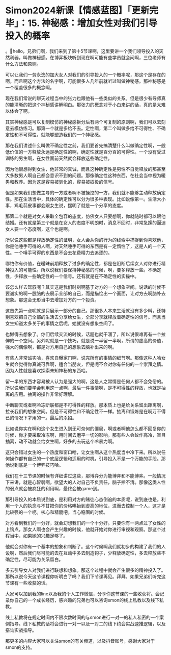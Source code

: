 # Simon2024新课【情感蓝图】「更新完毕」：15. 神秘感：增加女性对我们引导投入的概率

。🎼hello，兄弟们啊，我们来到了第十5节课啊，这里要讲一个我们领导投入的天然利器，叫做神秘感。在博弈板块听到现在啊可能有些学员就会问啊，三位老师有什么方法和原则。

可以让我们一劳永逸的加大女人对我们的引导投入的一个概率呢，那这个是存在的啊，而且啊这个方法的名字啊，可能很多人几年前就听过叫做神秘感。那神秘感是一个覆盖很多的概念啊。

现在我们常说的聊天过程当中的张力也跟他有一些类似的关系。但是很少有导师真的能清晰的把这个神秘感讲解明白。那张力的概念对于小白来讲的话，真的是太难以体会了啊。

其实神秘感是可以复制模仿的神秘感拆分后有两个可复制的原则啊，我们可以去刻意去模仿练习。那第一个就是多给不去。定性啊，第二个叫做多给不可得性、不确定性和不可得性，就能够塑造我们的一个神秘感。

那在我们讲述什么叫做不确定性之前，我们要首先搞清楚什么叫做确定性啊，一般低价值的一方释放永远是确定性的啊，确定性就是百分百的可得性。一个没有受过训练的男生啊，在女性面前天然就会释放这些确定性。

因为他很想得到女生，他非常的真诚，而且这种确定性是男性不自觉释放的那甚至大多数男人啊自己都会意识不到的问题。那像确定性这种东西，在社会当中视为暖男和教养。因为这是容易被驯化的，容易被奴役的信号。

但是如果我们想做主导的一方或者啊不被操控的一方，我们就不能够主动释放确定性。那在生活当中，具体的确定性可以分为很多种表现。比如说像第一。生活大小事，鸡毛蒜皮事都会跟女生说，摆明了就是一个分享的态度。

那第二个就是对女人采取全包容的态度，仿佛女人只要想啊，你就随时都可以跟他结婚。还有就是第三个就是在女人的态度不明朗时，消息不回时，非常急躁的逼迫女人要一个态度啊，这个也是啊。

所以说这些都是释放确定性的证明，女人会从你的行为的线索中捕捉到你喜欢他，你是他唾手可得的人啊，对天然唾手可得的东西是有一定惰性了，这是人的一个天性。一个唾手可得的东西是不会去花费精力去追逐的。

哪怕你有价值，在暧昧前期释放了过多的确定性，都是在阻断后续女人对你进行精神投入的可能性。所以说我们要保持神秘感的时候，啊，要多释放一些。不确定性，少释放一些确定性的一个信号。还有就是在不确定性的实操中。

该怎么样去驾驭呢？其实这是我们时刻啊基于对方的一个想象空间。说话的时候不要诚实的啊一股脑的去展示全部的自己，而是描绘出一个画面，让对方去啊脑补去想象。那这会无形当中去增加对方的一个投资。

这首先第一点呢就是只展示一部分的自己。那很多人本来生活就没有多少料，还特别喜欢把自己全部的生活去分享给女生，全部分享就释放着确定性的信号。而且当女生知道太多关于的事情之后呢，她就没有想象空间了。

也懒得去想象了。你们后续交流的时候，话题也就干涸了，所以说很难再有一个拉伸的一个空间。另外呢就是一个技巧，就是说一半留一半啊，所谓的虚高的价值，强大的偶像啊，都是对方用自己的想象去脑补出来的啊。

有些人非常诚实哈，喜欢自曝家门啊，说完所有的事情的细节啊。那像这种人哈女生就会觉得你真诚可靠啊，适合当朋友，但是呢不会对你有任何的一个崇拜之情。因为人性就是喜欢探索未知神秘的东西哈。

留一半的东西才容易被人认为是强大的啊，这是人之常情是任何人都不会免俗的。所以说我们要学会利用这一点啊，最后一件事情啊，是不可得性的释放，也就是抽离的应用。抽离的操作非常好理解。

中断聊天或者啊冷冻断联都是不可得性的释放。那本质上也是给关系留出距离啊，拉长我们的想象空间。但是不可得性和不确定性不一样。抽离和锻炼是在啊万不得已的情况下才用的一。最后的杀招。

比如说你实在啊和这个女生进入到无可奈何的僵局，啊或者啊他怎么都不回复你的时候，你才要采取冷冻啊，用时间去磨平一切的影响。那有些人会故作高冷，盲目抽离，动不动就会给女生啊，好多的去玩这个冷暴力啊。

这只会错过女生的一个热度和窗口哈，让女生啊从这个热度当中冷下来。所以说任何操作都有自己的一个底层逻辑和适用的时机，引导投入不是一个万能的手段。那他说到底是一个博弈技巧哈。

我们在十三节课的时候有详细讲过这些，那博弈分为能博弈和不能博弈。一般情况下来讲，就是心智弱啊，欲望大的人对自己不负责任，脑子拎不清。那像这类人性的弱点就会被疯狂的利用啊，最终会被game到。

那引导投入的本质说到底，是利用对方的赌徒心态倒追的本质呢，说到底也是。利用一个人的执念与不甘把你的价格哄抬到虚高的地位，进而去控制一个人，这才是比较强的一个呃。核心和精髓吧。当心稳固的时候。

对方看到我们的一分好，就会幻想我们的一个十分好。只要你有一两点过了女性的上钩点，那女人啊也会产生兴趣的时候，他就开始对你进行审视和观察。那这个过程当中，如果她的兴趣足够了。

他就会对你有一个基本的想象和判断了。这个时候啊我们就初步的构建了我们的人设啊，然后我们尽可能的去在互动中多去制造钩子，少释放确定性，多去释放些不确定性，尽可能为关系留白。

多去引导女人对我们进行联想和想象。那这个过程中就会产生很多的精神投入了。那所以说今天这节课程你听明白了吗？我们下节课再见。拜拜。如果兄弟们听完这节课有一些收获的话。

大家可以加到我的line以及我的个人工作微信，分享你这节课的一些收获将。会记录你自己的一个成长经历，感兴趣的兄弟也可以咨询smon的线上私教以及线下私教。

线上私教将在规定时间内不限次数时间的与smon进行一对一的私人私密的一个案例指导。线下私教的话将会进行一对一以及一对二的线下约会实战速推逻辑，以及搭讪实战指导。

那更多的内容大家可以关注smon的有关频道，以及抖音账号，感谢大家对于smon的支持。